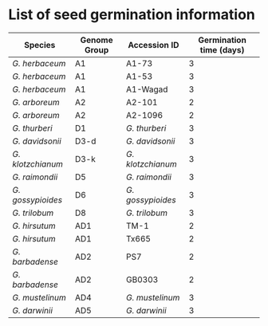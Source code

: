 # List of seed germination information

| Species | Genome Group | Accession ID | Germination time (days) |
|--|--|--|--|
| *G. herbaceum* | A1 | A1-73 | 3 |
| *G. herbaceum* | A1 | A1-53 | 3 |
| *G. herbaceum* | A1 | A1-Wagad | 3 |
| *G. arboreum* | A2 | A2-101 | 2 |
| *G. arboreum* | A2 | A2-1096 | 2 |
| *G. thurberi* | D1 | *G. thurberi* | 3 |
| *G. davidsonii* | D3-d | *G. davidsonii* | 3 |
| *G. klotzchianum* | D3-k | *G. klotzchianum* | 3 |
| *G. raimondii* | D5 | *G. raimondii* | 3 |
| *G. gossypioides* | D6 | *G. gossypioides* | 3 |
| *G. trilobum* | D8 | *G. trilobum* | 3 |
| *G. hirsutum* | AD1 | TM-1 | 2 |
| *G. hirsutum* | AD1 | Tx665 | 2 |
| *G. barbadense* | AD2 | PS7 | 2 |
| *G. barbadense* | AD2 | GB0303 | 2 |
| *G. mustelinum* | AD4 | *G. mustelinum* | 3 |
| *G. darwinii* | AD5 | *G. darwinii* | 3 |
